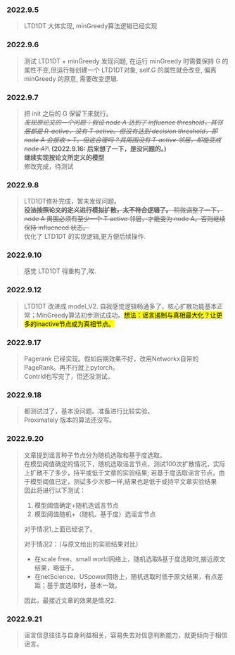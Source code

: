 ### 2022.9.5
> LTD1DT 大体实现, minGreedy算法逻辑已经实现

### 2022.9.6
> 测试 LTD1DT + minGreedy 发现问题, 在运行 minGreedy 时需要保持 G 的属性不变,但运行每创建一个 LTD1DT对象,
self.G 的属性就会改变, 偏离 minGreedy 的原意, 需要改变逻辑.

### 2022.9.7
> 把 init 之后的 G 保留下来就行。\
> ~~*发现原论文的一个问题：假设 node A 达到了 influence threshold，其邻居都是 R-active，没有 T-active。但没有达到 decision threshold，即 node A 会接收 > T。但这合理吗？其周围没有 T-active 邻居，却能变成 node A?*~~\ **(2022.9.16: 后来想了一下，是没问题的。)**\
> **继续实现按论文所定义的模型** \
修改完成，待测试

### 2022.9.8
> LTD1DT修补完成，暂未发现问题。\
> ~~**没法按照论文的定义进行模拟扩散，太不符合逻辑了。** 稍微调整了一下，node A 周围必须有至少一个 T-active 邻居，才能变为 node A。否则继续保持 influenced 状态。~~\
> 优化了 LTD1DT 的实现逻辑,更方便后续操作.

### 2022.9.10
> 感觉 LTD1DT 得重构了,唉.

### 2022.9.12
> LTD1DT 改进成 model_V2. 自我感觉逻辑畅通多了，核心扩散功能基本正常；MinGreedy算法初步测试成功。<mark>想法：谣言遏制与真相最大化？让更多的inactive节点成为真相节点。<mark>

### 2022.9.17
> Pagerank 已经实现。假如后期效果不好，改用Networkx自带的PageRank。再不行就上pytorch。\
> ContrId也写完了，但还没测试。

### 2022.9.18
> 都测试过了，基本没问题。准备进行比较实验。\
> Proximately 版本的算法还没写。

### 2022.9.20
> 文章提到谣言种子节点分为随机选取和基于度选取。\
> 在模型阈值确定的情况下，随机选取谣言节点，测试100次扩散情况，实际上扩散不了多少，持平或低于文章的实验结果;
若基于度选取谣言节点，由于模型阈值已定，测试多少次都一样,结果也是低于或持平文章实验结果\
> 因此将进行以下测试：
> 1. 模型阈值确定+随机选谣言节点
> 2. 模型阈值随机+（随机、基于度）选谣言节点
>
> 对于情况1,上面已经说了。
>
> 对于情况2：（与原文给出的实验结果对比）
> * 在scale free、small world网络上，随机选取&基于度选取时,接近原文结果，略低于。
> * 在netScience、USpower网络上，随机选取时低于原文结果，有点差距；基于度选取时，基本一致。
> 
> 因此，最接近文章的效果是情况2.

### 2022.9.21
> 谣言信息往往与自身利益相关，容易失去对信息判断能力，就更倾向于相信谣言。